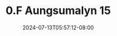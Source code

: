 --- 
title: "0.F Aungsumalyn 15"
description: "nonton  video bokep 0.F Aungsumalyn 15   video full new"
date: 2024-07-13T05:57:12-08:00
file_code: "6h5izq3wbwee"
draft: false
cover: "y6nojjc43exdk9vg.jpg"
tags: ["Aungsumalyn", "bokep-indo", "bokep-viral", "bokep-ig"]
length: 69
fld_id: "1483184"
foldername: "Aungsumalyn"
categories: ["Aungsumalyn"]
views: 13
---